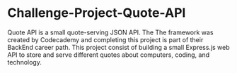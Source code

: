 # Challenge-Project-Quote-API

Quote API is a small quote-serving JSON API. The The framework was created by Codecademy and completing this project is part of their BackEnd career path.
This project consist of building a small Express.js web API to store and serve different quotes about computers, coding, and technology.
